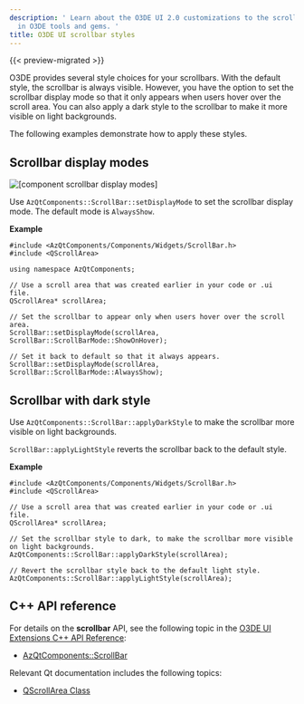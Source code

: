 ```yaml
---
description: ' Learn about the O3DE UI 2.0 customizations to the scrollbar style
  in O3DE tools and gems. '
title: O3DE UI scrollbar styles
---
```


{{< preview-migrated >}}

O3DE provides several style choices for your scrollbars\. With the default style, the scrollbar is always visible\. However, you have the option to set the scrollbar display mode so that it only appears when users hover over the scroll area\. You can also apply a dark style to the scrollbar to make it more visible on light backgrounds\.

The following examples demonstrate how to apply these styles\.

## Scrollbar display modes<a name="scrollbar-display-modes"></a>

![\[component scrollbar display modes\]](/images/tools-ui/component-scrollbar-display-modes.gif)

Use `AzQtComponents::ScrollBar::setDisplayMode` to set the scrollbar display mode\. The default mode is `AlwaysShow`\.

 **Example**

```
#include <AzQtComponents/Components/Widgets/ScrollBar.h>
#include <QScrollArea>

using namespace AzQtComponents;

// Use a scroll area that was created earlier in your code or .ui file.
QScrollArea* scrollArea;

// Set the scrollbar to appear only when users hover over the scroll area.
ScrollBar::setDisplayMode(scrollArea, ScrollBar::ScrollBarMode::ShowOnHover);

// Set it back to default so that it always appears.
ScrollBar::setDisplayMode(scrollArea, ScrollBar::ScrollBarMode::AlwaysShow);
```

## Scrollbar with dark style<a name="scrollbar-dark-style"></a>

Use `AzQtComponents::ScrollBar::applyDarkStyle` to make the scrollbar more visible on light backgrounds\.

 `ScrollBar::applyLightStyle` reverts the scrollbar back to the default style\.

 **Example**

```
#include <AzQtComponents/Components/Widgets/ScrollBar.h>
#include <QScrollArea>

// Use a scroll area that was created earlier in your code or .ui file.
QScrollArea* scrollArea;

// Set the scrollbar style to dark, to make the scrollbar more visible on light backgrounds.
AzQtComponents::ScrollBar::applyDarkStyle(scrollArea);

// Revert the scrollbar style back to the default light style.
AzQtComponents::ScrollBar::applyLightStyle(scrollArea);
```

## C\+\+ API reference<a name="scrollbar-api-ref"></a>

For details on the **scrollbar** API, see the following topic in the [O3DE UI Extensions C\+\+ API Reference](/docs/api/frameworks/azqtcomponents/namespace_az_qt_components.html):
+  [AzQtComponents::ScrollBar](/docs/api/frameworks/azqtcomponents/class_az_qt_components_1_1_scroll_bar.html)

Relevant Qt documentation includes the following topics:
+  [QScrollArea Class](https://doc.qt.io/qt-5/qscrollarea.html)
